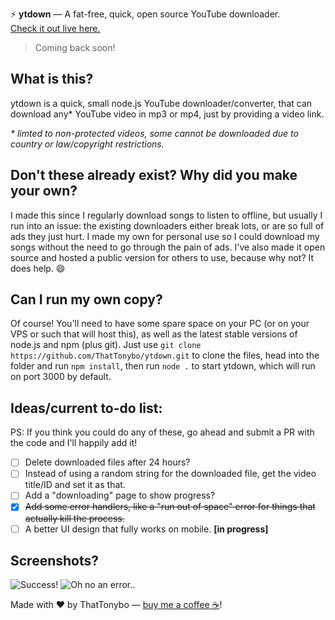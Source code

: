 ⚡ **ytdown** — A fat-free, quick, open source YouTube downloader.  
   [Check it out live here.](https://ytdown.glitch.me)
   
> Coming back soon!

## What is this?
ytdown is a quick, small node.js YouTube downloader/converter, that can download any* YouTube video in mp3 or mp4, just by providing a video link.  
  
*\* limted to non-protected videos, some cannot be downloaded due to country or law/copyright restrictions.*

## Don't these already exist? Why did you make your own?
I made this since I regularly download songs to listen to offline, but usually I run into an issue: the existing downloaders either break lots, or are so full of ads they just hurt. I made my own for personal use so I could download my songs without the need to go through the pain of ads. I've also made it open source and hosted a public version for others to use, because why not? It does help. :smile:

## Can I run my own copy?
Of course! You'll need to have some spare space on your PC (or on your VPS or such that will host this), as well as the latest stable versions of node.js and npm (plus git). Just use `git clone https://github.com/ThatTonybo/ytdown.git` to clone the files, head into the folder and run `npm install`, then run `node .` to start ytdown, which will run on port 3000 by default.

## Ideas/current to-do list:
PS: If you think you could do any of these, go ahead and submit a PR with the code and I'll happily add it!  
  
- [ ] Delete downloaded files after 24 hours?  
- [ ] Instead of using a random string for the downloaded file, get the video title/ID and set it as that.  
- [ ] Add a "downloading" page to show progress?  
- [x] ~~Add some error handlers, like a "run out of space" error for things that actually kill the process.~~
- [ ] A better UI design that fully works on mobile. **[in progress]**  

## Screenshots?
![Success!](https://i.imgur.com/UL7F30W.png)
![Oh no an error..](https://i.imgur.com/Ef6fCcV.png)

Made with :heart: by ThatTonybo — [buy me a coffee :coffee:](https://paypal.me/tonyboo)!
